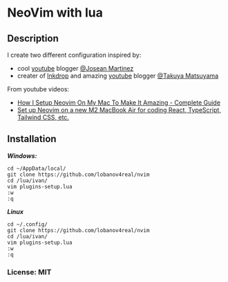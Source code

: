 # NeoVim with lua
  
## Description  
I create two different configuration inspired by:
- cool [youtube](https://www.youtube.com/@joseanmartinez) blogger [@Josean Martinez](https://github.com/josean-dev)  
- creater of [Inkdrop](https://www.inkdrop.app/) and amazing [youtube](https://www.youtube.com/@devaslife) blogger [@Takuya Matsuyama](https://github.com/craftzdog)  
  
From youtube videos:  
- [How I Setup Neovim On My Mac To Make It Amazing - Complete Guide](https://www.youtube.com/watch?v=vdn_pKJUda8&t=1s)
- [Set up Neovim on a new M2 MacBook Air for coding React, TypeScript, Tailwind CSS, etc.](https://www.youtube.com/watch?v=ajmK0ZNcM4Q&t=372s)
 
## Installation
  
***Windows:***  
```  
cd ~/AppData/local/
git clone https://github.com/lobanov4real/nvim
cd /lua/ivan/
vim plugins-setup.lua
:w
:q
``` 
  
***Linux***  
```
cd ~/.config/
git clone https://github.com/lobanov4real/nvim
cd /lua/ivan/
vim plugins-setup.lua
:w
:q
```
  
### License: MIT  
